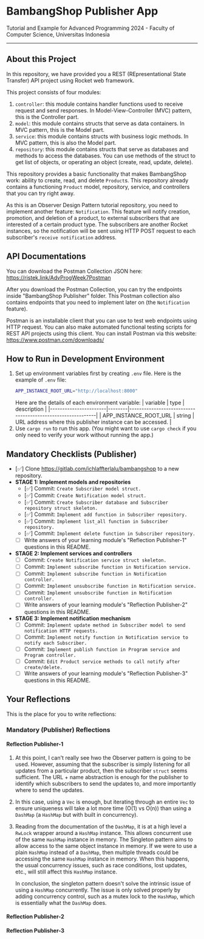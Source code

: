 # BambangShop Publisher App

Tutorial and Example for Advanced Programming 2024 - Faculty of Computer Science, Universitas Indonesia

---

## About this Project

In this repository, we have provided you a REST (REpresentational State Transfer) API project using Rocket web framework.

This project consists of four modules:

1.  `controller`: this module contains handler functions used to receive request and send responses.
    In Model-View-Controller (MVC) pattern, this is the Controller part.
2.  `model`: this module contains structs that serve as data containers.
    In MVC pattern, this is the Model part.
3.  `service`: this module contains structs with business logic methods.
    In MVC pattern, this is also the Model part.
4.  `repository`: this module contains structs that serve as databases and methods to access the databases.
    You can use methods of the struct to get list of objects, or operating an object (create, read, update, delete).

This repository provides a basic functionality that makes BambangShop work: ability to create, read, and delete `Product`s.
This repository already contains a functioning `Product` model, repository, service, and controllers that you can try right away.

As this is an Observer Design Pattern tutorial repository, you need to implement another feature: `Notification`.
This feature will notify creation, promotion, and deletion of a product, to external subscribers that are interested of a certain product type.
The subscribers are another Rocket instances, so the notification will be sent using HTTP POST request to each subscriber's `receive notification` address.

## API Documentations

You can download the Postman Collection JSON here: https://ristek.link/AdvProgWeek7Postman

After you download the Postman Collection, you can try the endpoints inside "BambangShop Publisher" folder.
This Postman collection also contains endpoints that you need to implement later on (the `Notification` feature).

Postman is an installable client that you can use to test web endpoints using HTTP request.
You can also make automated functional testing scripts for REST API projects using this client.
You can install Postman via this website: https://www.postman.com/downloads/

## How to Run in Development Environment

1.  Set up environment variables first by creating `.env` file.
    Here is the example of `.env` file:
    ```bash
    APP_INSTANCE_ROOT_URL="http://localhost:8000"
    ```
    Here are the details of each environment variable:
    | variable | type | description |
    |-----------------------|--------|------------------------------------------------------------|
    | APP_INSTANCE_ROOT_URL | string | URL address where this publisher instance can be accessed. |
2.  Use `cargo run` to run this app.
    (You might want to use `cargo check` if you only need to verify your work without running the app.)

## Mandatory Checklists (Publisher)

- [✅] Clone https://gitlab.com/ichlaffterlalu/bambangshop to a new repository.
- **STAGE 1: Implement models and repositories**
  - [✅] Commit: `Create Subscriber model struct.`
  - [✅] Commit: `Create Notification model struct.`
  - [✅] Commit: `Create Subscriber database and Subscriber repository struct skeleton.`
  - [✅] Commit: `Implement add function in Subscriber repository.`
  - [✅] Commit: `Implement list_all function in Subscriber repository.`
  - [✅] Commit: `Implement delete function in Subscriber repository.`
  - [ ] Write answers of your learning module's "Reflection Publisher-1" questions in this README.
- **STAGE 2: Implement services and controllers**
  - [ ] Commit: `Create Notification service struct skeleton.`
  - [ ] Commit: `Implement subscribe function in Notification service.`
  - [ ] Commit: `Implement subscribe function in Notification controller.`
  - [ ] Commit: `Implement unsubscribe function in Notification service.`
  - [ ] Commit: `Implement unsubscribe function in Notification controller.`
  - [ ] Write answers of your learning module's "Reflection Publisher-2" questions in this README.
- **STAGE 3: Implement notification mechanism**
  - [ ] Commit: `Implement update method in Subscriber model to send notification HTTP requests.`
  - [ ] Commit: `Implement notify function in Notification service to notify each Subscriber.`
  - [ ] Commit: `Implement publish function in Program service and Program controller.`
  - [ ] Commit: `Edit Product service methods to call notify after create/delete.`
  - [ ] Write answers of your learning module's "Reflection Publisher-3" questions in this README.

## Your Reflections

This is the place for you to write reflections:

### Mandatory (Publisher) Reflections

#### Reflection Publisher-1

1. At this point, I can't really see hwo the Observer pattern is going to be used. However, assuming that the subscriber is simply listening for all updates from a particular product, then the subscriber `struct` seems sufficient. The URL + name abstraction is enough for the publisher to identify which subscribers to send the updates to, and more importantly where to send the updates.

2. In this case, using a `Vec` is enough, but iterating through an entire `Vec` to ensure uniqueness will take a lot more time (O(1) vs O(n)) than using a `DashMap` (a `HashMap` but with built in concurrency).

3. Reading from the documentation of the `DashMap`, it is at a high level a `RwLock` wrapper around a `HashMap` instance. This allows concurrent use of the same `HashMap` instance in memory. The Singleton pattern aims to allow access to the same object instance in memory. If we were to use a plain `HashMap` instead of a `DashMap`, then multiple threads could be accessing the same `HashMap` instance in memory. When this happens, the usual concurrency issues, such as race conditions, lost updates, etc., will still affect this `HashMap` instance.

   In conclusion, the singleton pattern doesn't solve the intrinsic issue of using a `HashMap` concurrently. The issue is only solved properly by adding concurrency control, such as a mutex lock to the `HashMap`, which is essentially what the `DashMap` does.

#### Reflection Publisher-2

#### Reflection Publisher-3
